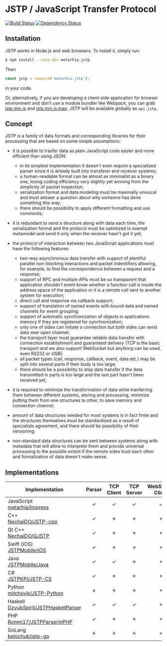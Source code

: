 # JSTP / JavaScript Transfer Protocol

[![Build Status](https://travis-ci.org/metarhia/JSTP.svg?branch=master)](https://travis-ci.org/metarhia/JSTP)
[![Dependency Status](https://david-dm.org/metarhia/JSTP.svg)](https://david-dm.org/metarhia/JSTP)

## Installation

JSTP works in Node.js and web browsers. To install it, simply run:

```sh
$ npm install --save-dev metarhia-jstp
```

Then

```javascript
const jstp = require('metarhia-jstp');
```

in your code.

Or, alternatively, if you are developing a client-side application for browser
environment and don't use a module bundler like Webpack, you can grab
[jstp.min.js](https://metarhia.github.io/JSTP/dist/jstp.min.js) and
[jstp.min.js.map](https://metarhia.github.io/JSTP/dist/jstp.min.js.map).
JSTP will be available globally as `api.jstp`.

## Concept

JSTP is a family of data formats and corresponding libraries for their
processing that are based on some simple assumptions:

* it is possible to trasfer data as plain JavaScript code easier and
  more efficient than using JSON:
    - in its simplest implementation it doesn't even require a specialized
      parser since it is already built into transferer and receiver systems;
    - a human-readable format can be almost as minimalist as a binary one,
      losing coding efficiency very slightly yet winning from the simplicity
      of packet inspection;
    - serialization format and data modeling must be maximally univocal and
      must answer a question about why someone has done something this way;
    - there should be possibility to apply different formatting and use
      comments;

* it is redundant to send a structure along with data each time, the
  serialization format and the protocol must be optimized to exempt
  metamodel and send it only when the receiver hasn't got it yet;

* the protocol of interaction between two JavaScript applications must
  have the following features:
    - two-way asynchronous data transfer with support of plentiful parallel
      non-blocking interactions and packet indentifiers allowing, for example,
      to find the correspondence between a request and a response;
    - support of RPC and multiple APIs must be so transparent that application
      shouldn't event know whether a function call is inside the address space
      of the application or it is a remote call sent to another system for
      execution;
    - direct call and response via callback support;
    - support of translation of named events with bound data and named channels
      for event grouping;
    - support of automatic synchronization of objects in applications memory
      if they are registered for synchronization;
    - only one of sides can initiate a connection but both sides can send data
      over open channel;
    - the transport layer must guarantee reliable data transfer with connection
      establishment and guaranteed delivery (TCP is the basic transport and we
      also support WebSocket but anything can be used, even RS232 or USB);
    - all packet types (call, response, callback, event, data etc.) may be split
      into several parts if their body is too large;
    - there should be a possibility to stop data transfer if the data
      transmitted in parts is too large and the last part hasn't been
      received yet;

* it is required to minimize the transformation of data while tranferring them
  between different systems, storing and processing, minimize putting them from
  one structures to other, to save memory and connection channel;

* amount of data structures needed for most systems is in fact finite and the
  structures themselves must be standardized as a result of specialists
  agreement, and there should be possibility of their versioning;

* non-standard data structures can be sent between systems along with metadata
  that will allow to interprete them and provide universal processing to the
  possible extent if the remote sides trust each other and formalization of
  data doesn't make sense.

## Implementations

| Implementation | Parser | TCP Client | TCP Server | WebSocket Client | WebSocket Server | Status |
| --- | :---: | :---: | :---: | :---: | :---: | --- |
| JavaScript<br>[metarhia/Impress](https://github.com/metarhia/JSTP) | ✓ | ✓ | ✓ | ✓ | ✓ | reference implementation |
| C++<br>[NechaiDO/JSTP-cpp](https://github.com/NechaiDO/JSTP-cpp) | ✓ | ✗ | ✗ | ✗ | ✗ | stable |
| Qt C++<br>[NechaiDO/QJSTP](https://github.com/NechaiDO/QJSTP) | ✓ | ✗ | ✗ | ✗ | ✗ | stable |
| Swift (iOS)<br>[JSTPMobile/iOS](https://github.com/JSTPMobile/iOS) | ✓ | ✗ | ✗ | ✗ | ✗ | in development |
| Java<br>[JSTPMobile/Java](https://github.com/JSTPMobile/Java) | ✓ | ✓ | ✗ | ✗ | ✗ | stable |
| C#<br>[JSTPKPI/JSTP-CS](https://github.com/JSTPKPI/JSTP-CS) | ✓ | ✗ | ✗ | ✗ | ✗ | stable |
| Python<br>[mitchsvik/JSTP-Python](https://github.com/mitchsvik/JSTP-Python) | ± | ✗ | ✗ | ✗ | ✗ | proof of concept |
| Haskell<br>[DzyubSpirit/JSTPHaskellParser](https://github.com/DzyubSpirit/JSTPHaskellParser) | ✓ | ✓ | ✓ | ✗ | ✗ | stable |
| PHP<br>[Romm17/JSTPParserInPHP](https://github.com/Romm17/JSTPParserInPHP) | ✓ | ✗ | ✗ | ✗ | ✗ | stable |
| GoLang<br>[belochub/jstp-go](https://github.com/belochub/jstp-go) | ✗ | ✗ | ✗ | ✗ | ✗ | in development |
